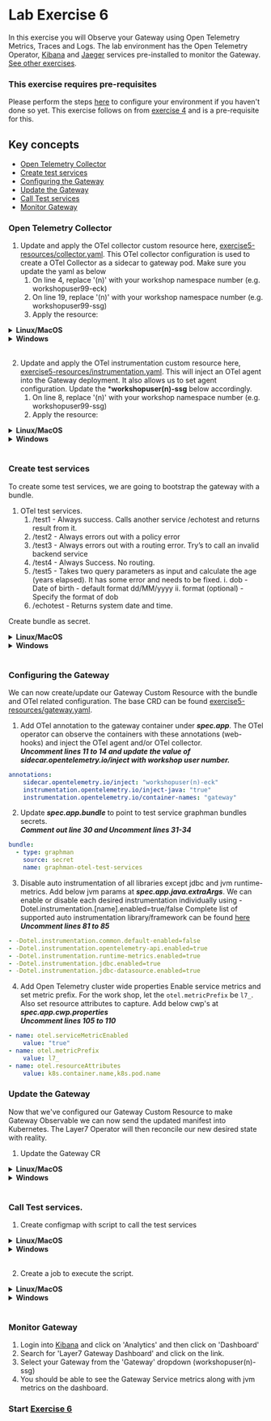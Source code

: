 
# Lab Exercise 6
In this exercise you will Observe your Gateway using Open Telemetry Metrics, Traces and Logs. The lab environment has the Open Telemetry Operator, [Kibana](https://kibana.brcmlabs.com/) and [Jaeger](https://jaeger.brcmlabs.com/) services pre-installed to monitor the Gateway. [See other exercises](./readme.md#lab-exercises).

### This exercise requires pre-requisites
Please perform the steps [here](./readme.md#before-you-start) to configure your environment if you haven't done so yet. This exercise follows on from [exercise 4](./lab-exercise4.md) and is a pre-requisite for this.

## Key concepts
- [Open Telemetry Collector](#open-telemetry-collector)
- [Create test services](#create-test-services)
- [Configuring the Gateway](#configuring-the-gateway)
- [Update the Gateway](#update-the-gateway)
- [Call Test services](#call-test-services)
- [Monitor Gateway](#monitor-gateway)

### Open Telemetry Collector
1. Update and apply the OTel collector custom resource here, [exercise5-resources/collector.yaml](./exercise5-resources/collector.yaml). This OTel collector configuration is used to create a OTel Collector as a sidecar to gateway pod. Make sure you update the yaml as below
    1. On line 4, replace '(n)' with your workshop namespace number (e.g. workshopuser99-eck)
    2. On line 19, replace '(n)' with your workshop namespace number (e.g. workshopuser99-ssg)
    3. Apply the resource:

<details>
  <summary><b>Linux/MacOS</b></summary>

  ```
  kubectl apply -f ./exercise5-resources/collector.yaml
  ```
</details>
<details>
  <summary><b>Windows</b></summary>

  ```
  kubectl apply -f exercise5-resources\collector.yaml
  ```
</details>
<br/>

2. Update and apply the OTel instrumentation custom resource here, [exercise5-resources/instrumentation.yaml](./exercise5-resources/instrumentation.yaml). This will inject an OTel agent into the Gateway deployment. It also allows us to set agent configuration. Update the ***workshopuser(n)-ssg** below accordingly.
    1. On line 8, replace '(n)' with your workshop namespace number (e.g. workshopuser99-ssg)
    2. Apply the resource:

<details>
  <summary><b>Linux/MacOS</b></summary>

  ```
  kubectl apply -f ./exercise5-resources/instrumentation.yaml
  ```
</details>
<details>
  <summary><b>Windows</b></summary>

  ```
  kubectl apply -f exercise5-resources\instrumentation.yaml
  ```
</details>
<br/>

### Create test services
To create some test services, we are going to bootstrap the gateway with a bundle.
1. OTel test services.
    1. /test1 - Always success. Calls another service /echotest and returns result from it.
    2. /test2 - Always errors out with a policy error
    3. /test3 - Always errors out with a routing error. Try’s to call an invalid backend service
    4. /test4 - Always Success. No routing.    
    5. /test5 - Takes two query parameters as input and calculate the age (years elapsed). It has some error and needs to be fixed.
        i. dob - Date of birth - default format dd/MM/yyyy
        ii. format (optional) - Specify the format of dob
    6. /echotest - Returns system date and time.

Create bundle as secret.
<details>
  <summary><b>Linux/MacOS</b></summary>

  ```
  kubectl create secret generic graphman-otel-test-services  --from-file=./exercise5-resources/otel_test_services.json
  ```
</details>
<details>
  <summary><b>Windows</b></summary>

  ```
  kubectl create secret generic graphman-otel-test-services  --from-file=exercise5-resources\otel_test_services.json
  ```
</details>
<br/>

### Configuring the Gateway
We can now create/update our Gateway Custom Resource with the bundle and OTel related configuration.
The base CRD can be found [exercise5-resources/gateway.yaml](/exercise5-resources/gateway.yaml).

1. Add OTel annotation to the gateway container under _***spec.app***_. The OTel operator can observe the containers with these annotations (web-hooks) and inject the OTel agent and/or OTel collector. </br> __*Uncomment lines 11 to 14 and update the value of sidecar.opentelemetry.io/inject with workshop user number.*__
```yaml
annotations:
    sidecar.opentelemetry.io/inject: "workshopuser(n)-eck"
    instrumentation.opentelemetry.io/inject-java: "true"
    instrumentation.opentelemetry.io/container-names: "gateway"
```
2. Update _***spec.app.bundle***_ to point to test service graphman bundles secrets. </br> __*Comment out line 30 and Uncomment lines 31-34*__
```yaml
bundle:
  - type: graphman
    source: secret
    name: graphman-otel-test-services
```
3. Disable auto instrumentation of all libraries except jdbc and jvm runtime-metrics. Add below jvm params at _***spec.app.java.extraArgs***_.
We can enable or disable each desired instrumentation individually using -Dotel.instrumentation.[name].enabled=true/false
Complete list of supported auto instrumentation library/framework can be found [here](https://opentelemetry.io/docs/instrumentation/java/automatic/agent-config/#suppressing-specific-agent-instrumentation)
</br> __*Uncomment lines 81 to 85*__
```yaml
- -Dotel.instrumentation.common.default-enabled=false
- -Dotel.instrumentation.opentelemetry-api.enabled=true
- -Dotel.instrumentation.runtime-metrics.enabled=true
- -Dotel.instrumentation.jdbc.enabled=true
- -Dotel.instrumentation.jdbc-datasource.enabled=true
```
4. Add Open Telemetry cluster wide properties
Enable service metrics and set metric prefix. For the work shop, let the `otel.metricPrefix` be `l7_`. Also set resource attributes to capture.
Add below cwp's at _***spec.app.cwp.properties***_
</br> __*Uncomment lines 105 to 110*__
```yaml
- name: otel.serviceMetricEnabled
    value: "true"
- name: otel.metricPrefix
    value: l7_
- name: otel.resourceAttributes
    value: k8s.container.name,k8s.pod.name
```

### Update the Gateway
Now that we've configured our Gateway Custom Resource to make Gateway Observable we can now send the updated manifest into Kubernetes. The Layer7 Operator will then reconcile our new desired state with reality.

1. Update the Gateway CR
<details>
  <summary><b>Linux/MacOS</b></summary>

  ```
  kubectl apply -f ./exercise5-resources/gateway.yaml
  ```
</details>
<details>
  <summary><b>Windows</b></summary>

  ```
  kubectl apply -f exercise5-resources\gateway.yaml
  ```
</details>
<br/>

### Call Test services.
1. Create configmap with script to call the test services
<details>
  <summary><b>Linux/MacOS</b></summary>

  ```
  kubectl apply -f ./exercise5-resources/api-request-configmap.yaml
  ```
</details>
<details>
  <summary><b>Windows</b></summary>

  ```
  kubectl apply -f exercise5-resources\api-request-configmap.yaml
  ```
</details>
<br/>

2. Create a job to execute the script.
<details>
  <summary><b>Linux/MacOS</b></summary>

  ```
  kubectl apply -f ./exercise5-resources/test-services.yaml
  ```
</details>
<details>
  <summary><b>Windows</b></summary>

  ```
  kubectl apply -f exercise5-resources\test-services.yaml
  ```
</details>
<br/>

### Monitor Gateway
1. Login into [Kibana](https://kibana.brcmlabs.com/) and click on 'Analytics' and then click on 'Dashboard'
2. Search for 'Layer7 Gateway Dashboard' and click on the link.
3. Select your Gateway from the 'Gateway' dropdown (workshopuser(n)-ssg)
4. You should be able to see the Gateway Service metrics along with jvm metrics on the dashboard.


### Start [Exercise 6](./lab-exercise6.md)
